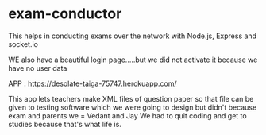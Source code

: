 # exam-conductor
This helps in conducting exams over the network with Node.js, Express and socket.io

WE also have a beautiful login page.....but we did not activate it because we have no user data

APP :
https://desolate-taiga-75747.herokuapp.com/

This app lets teachers make XML files of question paper so that file can be given to testing software which we were going to design but didn't because exam and parents
we = Vedant and Jay
We had to quit coding and get to studies because that's what life is.
